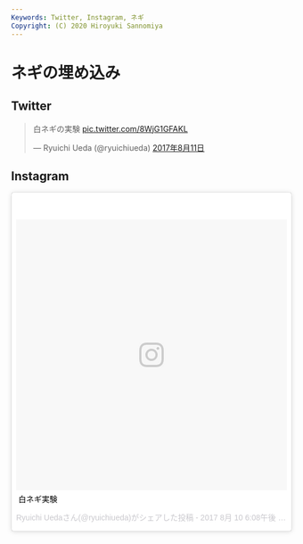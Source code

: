 ```yaml
---
Keywords: Twitter, Instagram, ネギ
Copyright: (C) 2020 Hiroyuki Sannomiya
---
```


# ネギの埋め込み

## Twitter

<blockquote class="twitter-tweet" data-lang="ja"><p lang="ja" dir="ltr">白ネギの実験 <a href="https://t.co/8WjG1GFAKL">pic.twitter.com/8WjG1GFAKL</a></p>&mdash; Ryuichi Ueda (@ryuichiueda) <a href="https://twitter.com/ryuichiueda/status/895812078354563072">2017年8月11日</a></blockquote>
<script async src="//platform.twitter.com/widgets.js" charset="utf-8"></script>

## Instagram

<blockquote class="instagram-media" data-instgrm-captioned data-instgrm-version="7" style=" background:#FFF; border:0; border-radius:3px; box-shadow:0 0 1px 0 rgba(0,0,0,0.5),0 1px 10px 0 rgba(0,0,0,0.15); margin: 1px; max-width:658px; padding:0; width:99.375%; width:-webkit-calc(100% - 2px); width:calc(100% - 2px);"><div style="padding:8px;"> <div style=" background:#F8F8F8; line-height:0; margin-top:40px; padding:50.0% 0; text-align:center; width:100%;"> <div style=" background:url(data:image/png;base64,iVBORw0KGgoAAAANSUhEUgAAACwAAAAsCAMAAAApWqozAAAABGdBTUEAALGPC/xhBQAAAAFzUkdCAK7OHOkAAAAMUExURczMzPf399fX1+bm5mzY9AMAAADiSURBVDjLvZXbEsMgCES5/P8/t9FuRVCRmU73JWlzosgSIIZURCjo/ad+EQJJB4Hv8BFt+IDpQoCx1wjOSBFhh2XssxEIYn3ulI/6MNReE07UIWJEv8UEOWDS88LY97kqyTliJKKtuYBbruAyVh5wOHiXmpi5we58Ek028czwyuQdLKPG1Bkb4NnM+VeAnfHqn1k4+GPT6uGQcvu2h2OVuIf/gWUFyy8OWEpdyZSa3aVCqpVoVvzZZ2VTnn2wU8qzVjDDetO90GSy9mVLqtgYSy231MxrY6I2gGqjrTY0L8fxCxfCBbhWrsYYAAAAAElFTkSuQmCC); display:block; height:44px; margin:0 auto -44px; position:relative; top:-22px; width:44px;"></div></div> <p style=" margin:8px 0 0 0; padding:0 4px;"> <a href="https://www.instagram.com/p/BXom8FAH-qY/" style=" color:#000; font-family:Arial,sans-serif; font-size:14px; font-style:normal; font-weight:normal; line-height:17px; text-decoration:none; word-wrap:break-word;" target="_blank">白ネギ実験</a></p> <p style=" color:#c9c8cd; font-family:Arial,sans-serif; font-size:14px; line-height:17px; margin-bottom:0; margin-top:8px; overflow:hidden; padding:8px 0 7px; text-align:center; text-overflow:ellipsis; white-space:nowrap;">Ryuichi Uedaさん(@ryuichiueda)がシェアした投稿 - <time style=" font-family:Arial,sans-serif; font-size:14px; line-height:17px;" datetime="2017-08-11T01:08:11+00:00">2017 8月 10 6:08午後 PDT</time></p></div></blockquote> <script async defer src="//platform.instagram.com/en_US/embeds.js"></script>
